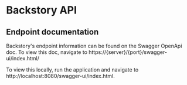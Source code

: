 # Backstory API

## Endpoint documentation

Backstory's endpoint information can be found on the Swagger OpenApi doc. To view this doc, navigate to https://{server}/{port}/swagger-ui/index.html/

To view this locally, run the application and navigate to http://localhost:8080/swagger-ui/index.html.
